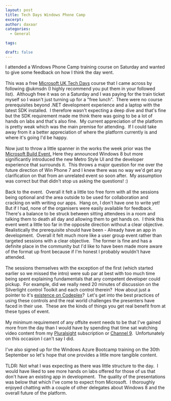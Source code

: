 ```yaml
---
layout: post
title: Tech Days Windows Phone Camp
excerpt: 
author: daxaar
categories:
  - General

tags:

draft: false
---
```

I attended a Windows Phone Camp training course on Saturday and wanted to give some feedback on how I think the day went.&nbsp; <br /><br />This was a free <a target="_blank" href="http://uktechdays.cloudapp.net/home.aspx">Microsoft UK Tech Days</a> course that I came across by following @ukmsdn (I highly recommend you put them in your followed list).&nbsp; Although free it was on a Saturday and I was paying for the train ticket myself so I wasn't just turning up for a "free lunch".&nbsp; There were no course prerequisites beyond .NET development experience and a laptop with the latest SDK installed.&nbsp; I therefore wasn't expecting a deep dive and that's fine but the SDK requirement made me think there was going to be a lot of hands on labs and that's also fine.&nbsp; My current appreciation of the platform is pretty weak which was the main premise for attending.&nbsp; If I could take away from it a better appreciation of where the platform currently is and where it's going I'd be happy.<br /><br />Now just to throw a little spanner in the works the week prior was the <a target="_blank" href="http://buildwindows.com">Microsoft Build Event.</a> Here they announced Windows 8 but more significantly introduced the new Metro Style UI and the developer experience that surrounds it.&nbsp; This throws a major question for me over the future direction of Win Phone 7 and I knew there was no way we'd get any clarification on that from an unrelated event so soon after.&nbsp; My assumption was correct but that didn't stop us asking the questions! :)<br /><br />Back to the event.&nbsp; Overall it felt a little too free form with all the sessions being optional and the area outside to be used for collaboration and cracking on with writing our apps.&nbsp; Hang on, I don't have one to write yet!&nbsp; But if I had, none of the organisers were easily available for feedback.&nbsp; There's a balance to be struck between sitting attendees in a room and talking them to death all day and allowing them to get hands on.&nbsp; I think this event went a little too far in the opposite direction without a clear objective.&nbsp; Realistically the prerequisite should have been - Already have an app in development.&nbsp; Overall it felt much more like a user group event rather than targeted sessions with a clear objective.&nbsp; The former is fine and has a definite place in the community but I'd like to have been made more aware of the format up front because if I'm honest I probably wouldn't have attended.<br /><br />The sessions themselves with the exception of the first (which started earlier so we missed the intro) were sub par at best with too much time being spent explaining fundamentals that any competent developer could pickup.&nbsp; For example, did we really need 20 minutes of discussion on the Silverlight control Toolkit and each control therein?&nbsp; How about just a pointer to it's <a target="_blank" href="http://silverlight.codeplex.com/">existence on Codeplex</a>?&nbsp; Let's get into the best practices of using these controls and the real world challenges the presenters have faced in their use.&nbsp; These are the kinds of things you get real benefit from at these types of event.<br /><br />My minimum requirement of any offsite event needs to be that I've gained more from the day than I would have by spending that time sat watching video content from my <a target="_blank" href="http://www.pluralsight.com">Pluralsight</a> subscription or <a target="_blank" href="http://channel9.msdn.com">Channel 9</a>.&nbsp; Unfortunately on this occasion I can't say I did.<br /><br />I've also signed up for the Windows Azure Bootcamp training on the 30th September so let's hope that one provides a little more tangible content.<br /><br />TLDR: Not what I was expecting as there was little structure to the day.&nbsp; I would have liked to see more hands on labs offered for those of us that don't have an existing app in development.&nbsp; The quality of the presentations was below that which I've come to expect from Microsoft.&nbsp; I thoroughly enjoyed chatting with a couple of other delegates about Windows 8 and the overall future of the platform.<br />
